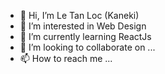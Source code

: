 - 👋 Hi, I’m Le Tan Loc (Kaneki)
- 👀 I’m interested in Web Design
- 🌱 I’m currently learning ReactJs
- 💞️ I’m looking to collaborate on ...
- 📫 How to reach me ...

<!---
letanlocjp1001/letanlocjp1001 is a ✨ special ✨ repository because its `README.md` (this file) appears on your GitHub profile.
You can click the Preview link to take a look at your changes.
--->
